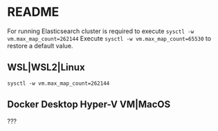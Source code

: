 # README

For running Elasticsearch cluster is required to execute `sysctl -w vm.max_map_count=262144`
Execute `sysctl -w vm.max_map_count=65530` to restore a default value.

## WSL|WSL2|Linux

```shell
sysctl -w vm.max_map_count=262144
```

## Docker Desktop Hyper-V VM|MacOS

???
